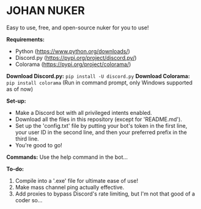 # JOHAN NUKER
Easy to use, free, and open-source nuker for you to use!

**Requirements:**
* Python (https://www.python.org/downloads/)
* Discord.py (https://pypi.org/project/discord.py/)
* Colorama (https://pypi.org/project/colorama/)

**Download Discord.py:** ```pip install -U discord.py```
**Download Colorama:** ```pip install colorama```
(Run in command prompt, only Windows supported as of now)

**Set-up:**
* Make a Discord bot with all privileged intents enabled.
* Download all the files in this repository (except for 'README.md').
* Set up the 'config.txt' file by putting your bot's token in the first line, your user ID in the second line, and then your preferred prefix in the third line.
* You're good to go!

**Commands:**
Use the help command in the bot...

**To-do:**
1. Compile into a '.exe' file for ultimate ease of use!
2. Make mass channel ping actually effective.
3. Add proxies to bypass Discord's rate limiting, but I'm not that good of a coder so...
